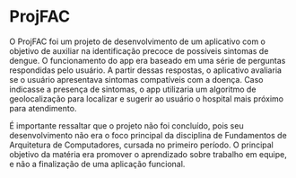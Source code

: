 # ProjFAC

O ProjFAC foi um projeto de desenvolvimento de um aplicativo com o objetivo de auxiliar na identificação precoce de possíveis sintomas de dengue. O funcionamento do app era baseado em uma série de perguntas respondidas pelo usuário. A partir dessas respostas, o aplicativo avaliaria se o usuário apresentava sintomas compatíveis com a doença. Caso indicasse a presença de sintomas, o app utilizaria um algoritmo de geolocalização para localizar e sugerir ao usuário o hospital mais próximo para atendimento.

É importante ressaltar que o projeto não foi concluído, pois seu desenvolvimento não era o foco principal da disciplina de Fundamentos de Arquitetura de Computadores, cursada no primeiro período. O principal objetivo da matéria era promover o aprendizado sobre trabalho em equipe, e não a finalização de uma aplicação funcional.
